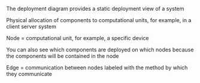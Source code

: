 The deployment diagram provides a static deployment view of a system

Physical allocation of components to computational units, for example, in a client server system



Node = computational unit, for example, a specific device

You can also see which components are deployed on which nodes because the components will be contained in the node



Edge = communication between nodes labeled with the method by which they communicate
